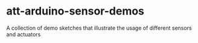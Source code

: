 # att-arduino-sensor-demos
A collection of demo sketches that illustrate the usage of different sensors and actuators
